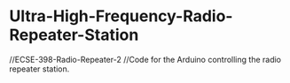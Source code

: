 # Ultra-High-Frequency-Radio-Repeater-Station
//ECSE-398-Radio-Repeater-2
//Code for the Arduino controlling the radio repeater station.
